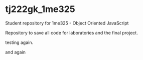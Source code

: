 # tj222gk_1me325

Student repository for 1me325 - Object Oriented JavaScript

Repository to save all code for laboratories and the final project.

testing again.

and again